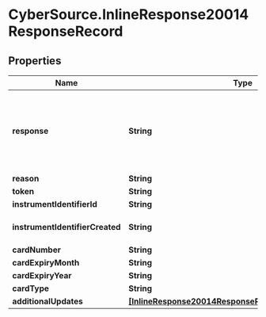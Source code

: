 # CyberSource.InlineResponse20014ResponseRecord

## Properties
Name | Type | Description | Notes
------------ | ------------- | ------------- | -------------
**response** | **String** | Valid Values:   * NAN   * NED   * ACL   * CCH   * CUR   * NUP   * UNA   * ERR   * DEC  | [optional] 
**reason** | **String** |  | [optional] 
**token** | **String** |  | [optional] 
**instrumentIdentifierId** | **String** |  | [optional] 
**instrumentIdentifierCreated** | **String** | Valid Values:   * true   * false  | [optional] 
**cardNumber** | **String** |  | [optional] 
**cardExpiryMonth** | **String** |  | [optional] 
**cardExpiryYear** | **String** |  | [optional] 
**cardType** | **String** |  | [optional] 
**additionalUpdates** | [**[InlineResponse20014ResponseRecordAdditionalUpdates]**](InlineResponse20014ResponseRecordAdditionalUpdates.md) |  | [optional] 


